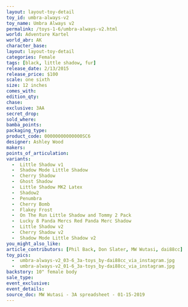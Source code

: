 ```yaml
---
layout: layout-toy-detail 
toy_id: umbra-always-v2
toy_name: Umbra Always v2
permalink: /toys-1-6/umbra-always-v2.html
world: Adventure Kartel
world_abr: AK
character_base: 
layout: layout-toy-detail
categories: Female
tags: [black, little shadow, fur]
release_date: 2/13/2015
release_price: $100 
scale: one sixth
size: 12 inches
comes_with: 
edition_qty: 
chase: 
exclusive: 3AA
secret_drop: 
sold_where: 
bamba_points: 
packaging_type: 
product_code: 00000000000000SC6
designer: Ashley Wood
makers: 
points_of_articulation: 
variants: 
  -  Little Shadow v1
  -  Shadow Mode Little Shadow
  -  Cherry Shadow
  -  Ghost Shadow
  -  Little Shadow MK2 Latex
  -  Shadow2
  -  Penumbra
  -  Cherry Bomb
  -  Flakey Frost
  -  On The Run Little Shadow and Tommy 2 Pack
  -  Lucky 8 Panda Mercs Red Panda Merc Shadow
  -  Little Shadow v2
  -  Cherry Shadow v2
  -  Shadow Mode Little Shadow v2
you_might_also_like: 
article_contributors: [Phil Back, Don Slater, MW Wutasi, dai88cc]
toy_pics: 
  -  umbra-always-v2_03-6_3a-toys_by-dai88cc_via_instagram.jpg
  -  umbra-always-v2_01-6_3a-toys_by-dai88cc_via_instagram.jpg
backstory: 10" female body
sale_type: 
event_exclusive: 
event_details: 
source_doc: MW Wutasi - 3A spreadsheet - 01-15-2019
---
```

